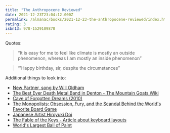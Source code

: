 ```yaml
---
title: "The Anthropocene Reviewed"
date: 2021-12-23T23:04:12.000Z
permalink: /almanac/books/2021-12-23-the-anthropocene-reviewed/index.html
rating: 3
isbn13: 978-1529109870
---
```


Quotes:

> “It is easy for me to feel like climate is mostly an outside phenomenon, whereas I am mostly an inside phenomenon”

> “'Happy birthday, sir, despite the circumstances”

Additional things to look into:

- [New Partner, song by Will Oldham](https://en.wikipedia.org/wiki/Will_Oldham)
- [The Best Ever Death Metal Band in Denton - The Mountain Goats Wiki](https://themountaingoats.fandom.com/wiki/The_Best_Ever_Death_Metal_Band_in_Denton)
- [Cave of Forgotten Dreams (2010)](https://www.imdb.com/title/tt1664894/)
- [The Monopolists: Obsession, Fury, and the Scandal Behind the World's Favorite Board Game](https://www.amazon.co.uk/Monopolists-Obsession-Scandal-Behind-Favorite/dp/1608199657/ref=tmm_pap_swatch_0)
- [Japanese Artist Hiroyuki Doi](http://www.doi.muenchina.com/index.html)
- [The Fable of the Keys - Article about keyboard layouts](https://personal.utdallas.edu/~liebowit/keys1.html)
- [World's Largest Ball of Paint](https://www.atlasobscura.com/places/worlds-largest-ball-of-paint)
